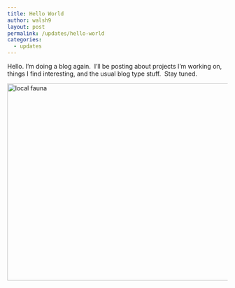 ```yaml
---
title: Hello World
author: walsh9
layout: post
permalink: /updates/hello-world
categories:
  - updates
---
```

Hello. I&#8217;m doing a blog again.  I&#8217;ll be posting about projects I&#8217;m working on, things I find interesting, and the usual blog type stuff.  Stay tuned.

<img class="alignnone wp-image-30 size-medium" title="local fauna" src="http://walsh9.net/wp-content/uploads/2014/08/20140602_115310-1-800x450.jpg" alt="local fauna" width="800" height="450" />